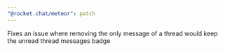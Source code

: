 ```yaml
---
"@rocket.chat/meteor": patch
---
```


Fixes an issue where removing the only message of a thread would keep the unread thread messages badge
